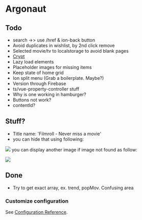# Argonaut

## Todo

- search ->> use /href & ion-back button
- Avoid duplicates in wishlist, by 2nd click remove
- Selected movie/tv to localstorage to avoid blank pages
- [Crypt](https://github.com/brix/crypto-js)
- Lazy load elements
- Placeholder images for missing items
- Keep state of home grid
- Ion split menu (Grab a boilerplate. Maybe?)
- Version through Firebase
- ts/vue-property-controller stuff
- Why is one working in hamburger?
- Buttons not work?
- contentId?

## Stuff?

- Title name: 'Filmroll - Never miss a movie'
- you can hide that using following:

<img
  src="my.png"
  onerror="this.style.display='none'"
/>
you can display another image if image not found as follow:

<img src="my.png" onerror="this.src = 'image-not-found.png';" />

## Done

- Try to get exact array, ex. trend, popMov. Confusing area

### Customize configuration

See [Configuration Reference](https://cli.vuejs.org/config/).

